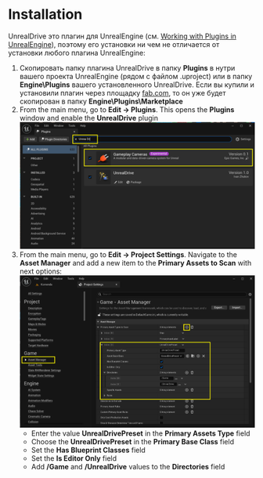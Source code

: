 # Installation

UnrealDrive это плагин для UnrealEngine (cм. [Working with Plugins in UnrealEngine](https://dev.epicgames.com/documentation/en-us/unreal-engine/working-with-plugins-in-unreal-engine)), поэтому его установки ни чем не отличается от установки любого плагина UnrealEngine:
  1. Скопировать папку плагина UnrealDrive в папку **Plugins** в нутри вашего проекта UnrealEngine (рядом с файлом .uproject) или в папку **Engine\Plugins** вашего установленного UnrealDrive. Если вы купили и установили плагин через площадку [fab.com](https://www.fab.com/), то он уже будет скопирован в папку **Engine\Plugins\Marketplace**
  2. From the main menu, go to **Edit -> Plugins**. This opens the **Plugins** window and enable the **UnrealDrive** plugin
    ![alt text](img/plugins.png "Plugins Windows")
  3. From the main menu, go to **Edit -> Project Settings**. Navigate to the **Asset Manager** and add a new item to the **Primary Assets to Scan** with next options:  
     ![alt text](img/set-primary-asset.png "Primary Asset")  
     - Enter the value **UnrealDrivePreset** in the **Primary Assets Type** field
     - Сhoose the **UnrealDrivePreset** in the **Primary Base Class** field
     - Set the **Has Blueprint Classes** field
     - Set the **Is Editor Only** field
     - Add **/Game** and **/UnrealDrive**  values to the **Directories** field